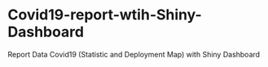 # Covid19-report-wtih-Shiny-Dashboard
Report Data Covid19 (Statistic and Deployment Map) with Shiny Dashboard
